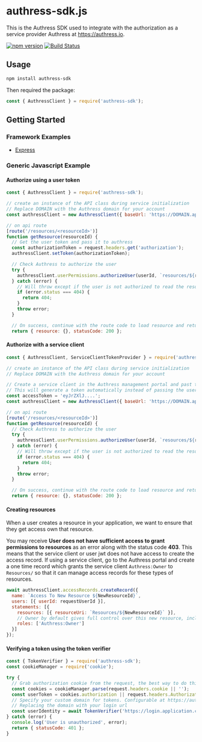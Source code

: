 # authress-sdk.js
This is the Authress SDK used to integrate with the authorization as a service provider Authress at https://authress.io.

[![npm version](https://badge.fury.io/js/authress-sdk.svg)](https://badge.fury.io/js/authress-sdk)
[![Build Status](https://travis-ci.com/authress/authress-sdk.js.svg?branch=master)](https://travis-ci.com/authress/authress-sdk.js)


## Usage

```sh
npm install authress-sdk
```

Then required the package:
```js
const { AuthressClient } = require('authress-sdk');
```

## Getting Started

### Framework Examples
* [Express](./examples/expressMicroservice)

### Generic Javascript Example
#### Authorize using a user token
```js
const { AuthressClient } = require('authress-sdk');

// create an instance of the API class during service initialization
// Replace DOMAIN with the Authress domain for your account
const authressClient = new AuthressClient({ baseUrl: 'https://DOMAIN.api-REGION.authress.io' })

// on api route
[route('/resources/<resourceId>')]
function getResource(resourceId) {
  // Get the user token and pass it to authress
  const authorizationToken = request.headers.get('authorization');
  authressClient.setToken(authorizationToken);

  // Check Authress to authorize the user
  try {
    authressClient.userPermissions.authorizeUser(userId, `resources/${resourceId}`, 'READ');
  } catch (error) {
    // Will throw except if the user is not authorized to read the resource
    if (error.status === 404) {
      return 404;
    }
    throw error;
  }

  // On success, continue with the route code to load resource and return it
  return { resource: {}, statusCode: 200 };
```

#### Authorize with a service client
```js
const { AuthressClient, ServiceClientTokenProvider } = require('authress-sdk');

// create an instance of the API class during service initialization
// Replace DOMAIN with the Authress domain for your account

// Create a service client in the Authress management portal and past the access token here
// This will generate a token automatically instead of passing the user token to the api
const accessToken = 'eyJrZXlJ....';
const authressClient = new AuthressClient({ baseUrl: 'https://DOMAIN.api-REGION.authress.io' }, new ServiceClientTokenProvider(accessToken));

// on api route
[route('/resources/<resourceId>')]
function getResource(resourceId) {
  // Check Authress to authorize the user
  try {
    authressClient.userPermissions.authorizeUser(userId, `resources/${resourceId}`, 'READ');
  } catch (error) {
    // Will throw except if the user is not authorized to read the resource
    if (error.status === 404) {
      return 404;
    }
    throw error;
  }

  // On success, continue with the route code to load resource and return it
  return { resource: {}, statusCode: 200 };
```

#### Creating resources
When a user creates a resource in your application, we want to ensure that they get access own that resource.

You may receive **User does not have sufficient access to grant permissions to resources** as an error along with the status code **403**. This means that the service client or user jwt does not have access to create the access record. If using a service client, go to the Authress portal and create a one time record which grants the service client `Authress:Owner` to `Resources/` so that it can manage access records for these types of resources.

```js
await authressClient.accessRecords.createRecord({
  name: `Access To New Resource ${NewResourceId}`,
  users: [{ userId: requestUserId }],
  statements: [{
    resources: [{ resourceUri: `Resources/${NewResourceId}` }],
    // Owner by default gives full control over this new resource, including the ability to grant others access as well.
    roles: ['Authress:Owner']
  }]
});
```

#### Verifying a token using the token verifier
```js
const { TokenVerifier } = require('authress-sdk');
const cookieManager = require('cookie');

try {
  // Grab authorization cookie from the request, the best way to do this will be framework specific.
  const cookies = cookieManager.parse(request.headers.cookie || '');
  const userToken = cookies.authorization || request.headers.Authorization.split(' ')[1];
  // Specify your custom domain for tokens. Configurable at https://authress.io/app/#/manage?focus=applications
  // Replacing the domain with your login url
  const userIdentity = await TokenVerifier('https://login.application.com', userToken);
} catch (error) {
  console.log('User is unauthorized', error);
  return { statusCode: 401 };
}
```
